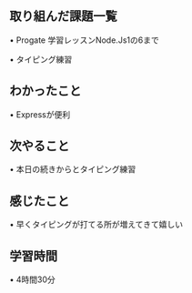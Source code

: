 ## 取り組んだ課題一覧
• Progate 学習レッスンNode.Js1の6まで

• タイピング練習

## わかったこと
• Expressが便利

## 次やること
• 本日の続きからとタイピング練習

## 感じたこと
• 早くタイピングが打てる所が増えてきて嬉しい

## 学習時間
• 4時間30分